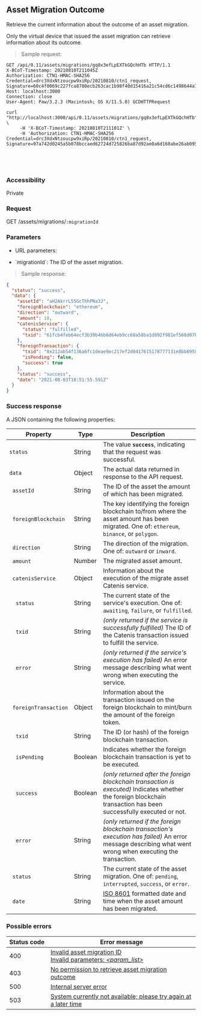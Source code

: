 ## Asset Migration Outcome

Retrieve the current information about the outcome of an asset migration.

<aside class="notice">
Only the virtual device that issued the asset migration can retrieve information about its outcome.
</aside>

> Sample request:

```http--raw
GET /api/0.11/assets/migrations/gq8x3efLpEXTkGQchHTb HTTP/1.1
X-BCoT-Timestamp: 20210810T211045Z
Authorization: CTN1-HMAC-SHA256 Credential=drc3XdxNtzoucpw9xiRp/20210810/ctn1_request, Signature=60c4f0069c227fca8780ecb263cac1b98f40d15416a21c54cd6c1498644a7915
Host: localhost:3000
Connection: close
User-Agent: Paw/3.2.3 (Macintosh; OS X/11.5.0) GCDHTTPRequest
```

```shell
curl "http://localhost:3000/api/0.11/assets/migrations/gq8x3efLpEXTkGQchHTb" \
     -H 'X-BCoT-Timestamp: 20210810T211101Z' \
     -H 'Authorization: CTN1-HMAC-SHA256 Credential=drc3XdxNtzoucpw9xiRp/20210810/ctn1_request, Signature=97a742d0245a5b078bccaed62724d725826ba87d92ae0a6d160abe26ab0958af'
```

```html--javascript
```

```javascript--node
```

```php
```

```rust
```

### Accessibility

Private

### Request

GET /assets/migrations/`:migrationId`

### Parameters

<!-- Note: we are not using the native markdown list feature for the second level items because the generated
        HTML has no space to the following first level item -->
- URL parameters:
<ul class="parameterList">
  <li>`migrationId`: The ID of the asset migration.</li>
</ul>

> Sample response:

```json
{
  "status": "success",
  "data": {
    "assetId": "aH2AkrrL55GcThhPNa3J",
    "foreignBlockchain": "ethereum",
    "direction": "outward",
    "amount": 10,
    "catenisService": {
      "status": "fulfilled",
      "txid": "61fcb4feb64ecf3b39b4bb6d64eb9cc68a58ba1d892f981ef568d07b7aa11fdf"
    },
    "foreignTransaction": {
      "txid": "0x212ab54f136a6fc1deae9ec217ef2d0417615178777131e8bb6958447fd20fe7",
      "isPending": false,
      "success": true
    },
    "status": "success",
    "date": "2021-08-03T18:51:55.591Z"
  }
}
```

### Success response

A JSON containing the following properties:

| Property | Type | Description |
| -------- | ---- | ----------- |
| `status` | String | The value **`success`**, indicating that the request was successful. |
| `data` | Object | The actual data returned in response to the API request. |
| &nbsp;&nbsp;`assetId` | String | The ID of the asset the amount of which has been migrated. |
| &nbsp;&nbsp;`foreignBlockchain` | String | The key identifying the foreign blockchain to/from where the asset amount has been migrated. One of: `ethereum`, `binance`, or `polygon`. |
| &nbsp;&nbsp;`direction` | String | The direction of the migration. One of: `outward` or `inward`. |
| &nbsp;&nbsp;`amount` | Number | The migrated asset amount. |
| &nbsp;&nbsp;`catenisService` | Object | Information about the execution of the migrate asset Catenis service. |
| &nbsp;&nbsp;&nbsp;&nbsp;`status` | String | The current state of the service's execution. One of: `awaiting`, `failure`, or `fulfilled`. |
| &nbsp;&nbsp;&nbsp;&nbsp;`txid` | String | *(only returned if the service is successfully fulfilled)* The ID of the Catenis transaction issued to fulfill the service. |
| &nbsp;&nbsp;&nbsp;&nbsp;`error` | String | *(only returned if the service's execution has failed)* An error message describing what went wrong when executing the service. |
| &nbsp;&nbsp;`foreignTransaction` | Object | Information about the transaction issued on the foreign blockchain to mint/burn the amount of the foreign token. |
| &nbsp;&nbsp;&nbsp;&nbsp;`txid` | String | The ID (or hash) of the foreign blockchain transaction. |
| &nbsp;&nbsp;&nbsp;&nbsp;`isPending` | Boolean | Indicates whether the foreign blockchain transaction is yet to be executed. |
| &nbsp;&nbsp;&nbsp;&nbsp;`success` | Boolean | *(only returned after the foreign blockchain transaction is executed)* Indicates whether the foreign blockchain transaction has been successfully executed or not. |
| &nbsp;&nbsp;&nbsp;&nbsp;`error` | String | *(only returned if the foreign blockchain transaction's execution has failed)* An error message describing what went wrong when executing the transaction. |
| &nbsp;&nbsp;`status` | String | The current state of the asset migration. One of: `pending`, `interrupted`, `success`, or `error`. |
| &nbsp;&nbsp;`date` | String | <a href="https://en.wikipedia.org/wiki/ISO_8601" target="_blank">ISO 8601</a> formatted date and time when the asset amount has been migrated. |

### Possible errors

| Status&nbsp;code | Error&nbsp;message |
| ----------- | ------------- |
| 400 | <a href="#error_msg_107">Invalid asset migration ID</a><br><a href="#error_msg_130">Invalid parameters: <i>&lt;param_list&gt;</i></a> |
| 403 | <a href="#error_msg_189">No permission to retrieve asset migration outcome</a> |
| 500 | <a href="#error_msg_100">Internal server error</a> |
| 503 | <a href="#error_msg_220">System currently not available; please try again at a later time</a> |
